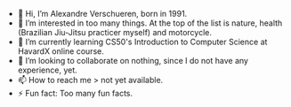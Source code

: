 - 👋 Hi, I’m Alexandre Verschueren, born in 1991.
- 👀 I’m interested in too many things. At the top of the list is nature, health (Brazilian Jiu-Jitsu practicer myself) and motorcycle.
- 🌱 I’m currently learning CS50's Introduction to Computer Science at HavardX online course.
- 💞️ I’m looking to collaborate on nothing, since I do not have any experience, yet.
- 📫 How to reach me > not yet available.
- ⚡ Fun fact: Too many fun facts.

<!---
Alversch/Alversch is a ✨ special ✨ repository because its `README.md` (this file) appears on your GitHub profile.
You can click the Preview link to take a look at your changes.
--->
